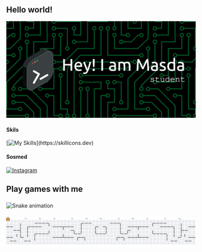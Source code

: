 ## Hello world! 

![masartelin](img/github-header-banner.png)

<!--
**masartelin/masartelin** is a ✨ _special_ ✨ repository because its `README.md` (this file) appears on your GitHub profile.

Here are some ideas to get you started:

- 🔭 I’m currently working on ...
- 🌱 I’m currently learning ...
- 👯 I’m looking to collaborate on ...
- 🤔 I’m looking for help with ...
- 💬 Ask me about ...
- 📫 How to reach me: ...
- 😄 Pronouns: ...
- ⚡ Fun fact: ...
-->


#### Skils

[![My Skills](https://skillicons.dev/icons?i=js,html,css,)](https://skillicons.dev)

#### Sosmed

[![Instagram](https://skillicons.dev/icons?i=instagram&theme=light)](https://instagram.com/dimasdawahyuu)



<h2 align="left">Play games with me</h2>

###

<img src="https://raw.githubusercontent.com/masartelin/masartelin/output/snake.svg" alt="Snake animation" />

###

<picture>
  <source media="(prefers-color-scheme: dark)" srcset="https://raw.githubusercontent.com/masartelin/masartelin/output/pacman-contribution-graph-dark.svg">
  <source media="(prefers-color-scheme: light)" srcset="https://raw.githubusercontent.com/masartelin/masartelin/output/pacman-contribution-graph.svg">
  <img alt="pacman contribution graph" src="https://raw.githubusercontent.com/masartelin/masartelin/output/pacman-contribution-graph.svg">
</picture>

###